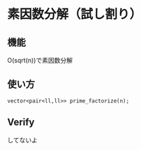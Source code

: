 # 素因数分解（試し割り）

## 機能
O(sqrt(n))で素因数分解

## 使い方
```
vector<pair<ll,ll>> prime_factorize(n);
```

## Verify
してないよ